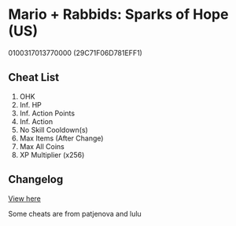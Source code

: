 # Mario + Rabbids: Sparks of Hope (US)
0100317013770000 (29C71F06D781EFF1)

## Cheat List
1. OHK
1. Inf. HP
1. Inf. Action Points
1. Inf. Action
1. No Skill Cooldown(s)
1. Max Items (After Change)
1. Max All Coins
1. XP Multiplier (x256)

## Changelog
[View here](./CHANGELOG.md)

Some cheats are from patjenova and lulu
